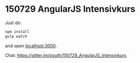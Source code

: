 # 150729 AngularJS Intensivkurs

Just do:

```js
npm install
gulp watch
```

and open [localhost:3000](http://localhost:3000).

Chat:
https://gitter.im/pguth/150729_AngularJS_Intensivkurs
